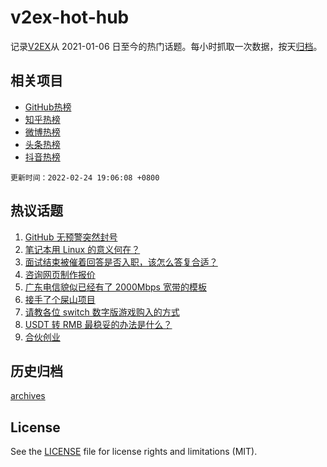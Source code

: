 # v2ex-hot-hub

 记录[V2EX](https://www.v2ex.com/)从 2021-01-06 日至今的热门话题。每小时抓取一次数据，按天[归档](archives)。
 
 ## 相关项目

- [GitHub热榜](https://github.com/lonnyzhang423/github-hot-hub)
- [知乎热榜](https://github.com/lonnyzhang423/zhihu-hot-hub)
- [微博热榜](https://github.com/lonnyzhang423/weibo-hot-hub)
- [头条热榜](https://github.com/lonnyzhang423/toutiao-hot-hub)
- [抖音热榜](https://github.com/lonnyzhang423/douyin-hot-hub)


 `更新时间：2022-02-24 19:06:08 +0800`

## 热议话题

1. [GitHub 无预警突然封号](https://www.v2ex.com/t/836086)
1. [笔记本用 Linux 的意义何在？](https://www.v2ex.com/t/836078)
1. [面试结束被催着回答是否入职，该怎么答复合适？](https://www.v2ex.com/t/836119)
1. [咨询网页制作报价](https://www.v2ex.com/t/836121)
1. [广东电信貌似已经有了 2000Mbps 宽带的模板](https://www.v2ex.com/t/836044)
1. [接手了个屎山项目](https://www.v2ex.com/t/836084)
1. [请教各位 switch 数字版游戏购入的方式](https://www.v2ex.com/t/836080)
1. [USDT 转 RMB 最稳妥的办法是什么？](https://www.v2ex.com/t/836011)
1. [合伙创业](https://www.v2ex.com/t/836145)

## 历史归档

[archives](archives)

## License

See the [LICENSE](LICENSE) file for license rights and limitations (MIT).
